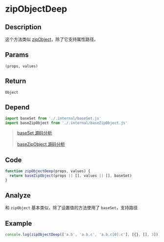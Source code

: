 # zipObjectDeep

## Description
这个方法类似 [zipObject](./zipObject.md)，除了它支持属性路径。

## Params
`(props, values)`

## Return
`Object`

## Depend
```js
import baseSet from './.internal/baseSet.js'
import baseZipObject from './.internal/baseZipObject.js'
```
> [baseSet 源码分析](../internal/baseSet.md)
> <br/>
> <br/>
> [baseZipObject 源码分析](../internal/baseZipObject.md)

## Code
```js
function zipObjectDeep(props, values) {
  return baseZipObject(props || [], values || [], baseSet)
}
```

## Analyze
和 `zipObject` 基本类似，除了设置值的方法使用了 `baseSet`，支持路径

## Example
```js
console.log(zipObjectDeep(['a.b', 'a.b.c', 'a.b.c[0].c'], [{}, [], 3])) // { a: { b: { c: [ { c: 3 } ] } } }
```
